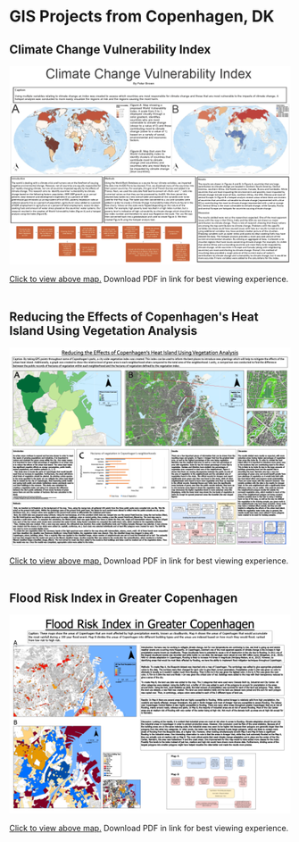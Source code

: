 # GIS Projects from Copenhagen, DK
  
## **Climate Change Vulnerability Index**

![](ClimateVulnerabilityIndex.png)

[Click to view above map.](https://drive.google.com/file/d/1EZlmB8gc67XfuUuhn6bpVCvMRWYxksFi/view?usp=sharing) Download PDF in link for best viewing experience.    
<br>

## **Reducing the Effects of Copenhagen's Heat Island Using Vegetation Analysis**

![](CPH_vegetation_analysis.png)

[Click to view above map.](https://drive.google.com/file/d/1wlJ_b3_ZZu1I4PU1r6GggtNxKPFUsFTY/view?usp=sharing) Download PDF in link for best viewing experience.     
<br>

## **Flood Risk Index in Greater Copenhagen**

![](CPH_floodrisk.png)

[Click to view above map.](https://drive.google.com/file/d/1Na_m9gFR_gixzAfEMuKs3uV5pF16HsXe/view?usp=sharing) Download PDF in link for best viewing experience.   
